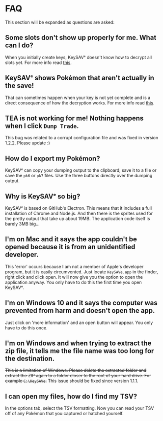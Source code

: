 # FAQ

This section will be expanded as questions are asked:

## Some slots don't show up properly for me. What can I do?

When you initially create keys, KeySAVᵉ doesn't know how to decrypt all slots yet. For more info read [this](dumping/encrypted-saves.md#ghosts).

## KeySAVᵉ shows Pokémon that aren't actually in the save!

That can sometimes happen when your key is not yet complete and is a direct consequence of how the decryption works. For more info read [this](dumping/encrypted-saves.md#ghosts).

## TEA is not working for me! Nothing happens when I click `Dump Trade`.

This bug was related to a corrupt configuration file and was fixed in version 1.2.2. Please update :)

## How do I export my Pokémon?

KeySAVᵉ can copy your dumping output to the clipboard, save it to a file or save the `pk6` or `pk7` files. Use the three buttons directly over the dumping output.

## Why is KeySAVᵉ so big?

KeySAVᵉ is based on GitHub's Electron. This means that it includes a full installation of Chrome and Node.js. And then there is the sprites
used for the pretty output that take up about 19MB. The application code itself is barely 3MB big...

## I'm on Mac and it says the app couldn't be opened because it is from an unidentified developer.

This 'error' occurs because I am not a member of Apple's developer program, but it is easily circumvented. Just locate `KeySAVe.app` in the finder, right click and click open. It will now give you the option to open the application anyway. You only have to do this the first time you open KeySAVᵉ.

## I'm on Windows 10 and it says the computer was prevented from harm and doesn't open the app.

Just click on 'more information' and an open button will appear. You only have to do this once.

## I'm on Windows and when trying to extract the zip file, it tells me the file name was too long for the destination.

~~This is a limitation of Windows. Please delete the extracted folder and extract the ZIP again to a folder closer to the root of your hard drive. For example `C:\KeySAVe`.~~ This issue should be fixed since version 1.1.1.

## I can open my files, how do I find my TSV?

In the options tab, select the TSV formatting. Now you can read your TSV off of any Pokémon that you captured or hatched yourself.

